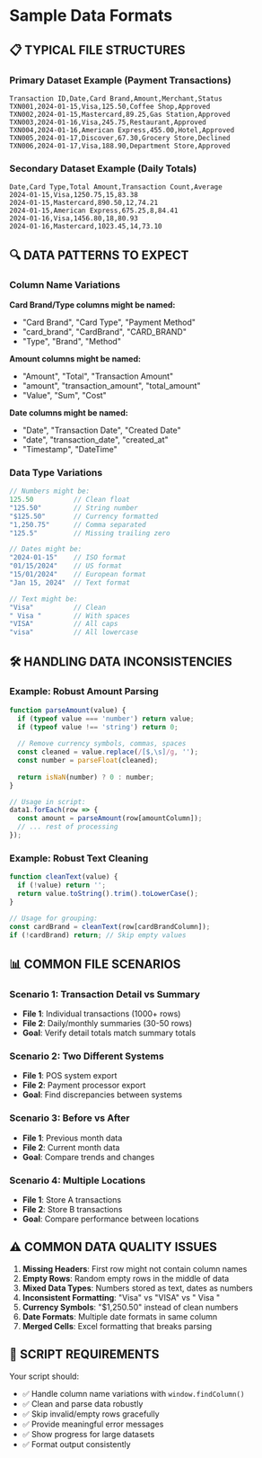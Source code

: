 # Sample Data Formats

## 📋 TYPICAL FILE STRUCTURES

### Primary Dataset Example (Payment Transactions)
```csv
Transaction ID,Date,Card Brand,Amount,Merchant,Status
TXN001,2024-01-15,Visa,125.50,Coffee Shop,Approved
TXN002,2024-01-15,Mastercard,89.25,Gas Station,Approved  
TXN003,2024-01-16,Visa,245.75,Restaurant,Approved
TXN004,2024-01-16,American Express,455.00,Hotel,Approved
TXN005,2024-01-17,Discover,67.30,Grocery Store,Declined
TXN006,2024-01-17,Visa,188.90,Department Store,Approved
```

### Secondary Dataset Example (Daily Totals)
```csv
Date,Card Type,Total Amount,Transaction Count,Average
2024-01-15,Visa,1250.75,15,83.38
2024-01-15,Mastercard,890.50,12,74.21
2024-01-15,American Express,675.25,8,84.41
2024-01-16,Visa,1456.80,18,80.93
2024-01-16,Mastercard,1023.45,14,73.10
```

## 🔍 DATA PATTERNS TO EXPECT

### Column Name Variations
**Card Brand/Type columns might be named:**
- "Card Brand", "Card Type", "Payment Method"
- "card_brand", "CardBrand", "CARD_BRAND"  
- "Type", "Brand", "Method"

**Amount columns might be named:**
- "Amount", "Total", "Transaction Amount"
- "amount", "transaction_amount", "total_amount"
- "Value", "Sum", "Cost"

**Date columns might be named:**
- "Date", "Transaction Date", "Created Date"
- "date", "transaction_date", "created_at"
- "Timestamp", "DateTime"

### Data Type Variations
```javascript
// Numbers might be:
125.50          // Clean float
"125.50"        // String number  
"$125.50"       // Currency formatted
"1,250.75"      // Comma separated
"125.5"         // Missing trailing zero

// Dates might be:
"2024-01-15"    // ISO format
"01/15/2024"    // US format
"15/01/2024"    // European format
"Jan 15, 2024"  // Text format

// Text might be:
"Visa"          // Clean
" Visa "        // With spaces
"VISA"          // All caps
"visa"          // All lowercase
```

## 🛠️ HANDLING DATA INCONSISTENCIES

### Example: Robust Amount Parsing
```javascript
function parseAmount(value) {
  if (typeof value === 'number') return value;
  if (typeof value !== 'string') return 0;
  
  // Remove currency symbols, commas, spaces
  const cleaned = value.replace(/[$,\s]/g, '');
  const number = parseFloat(cleaned);
  
  return isNaN(number) ? 0 : number;
}

// Usage in script:
data1.forEach(row => {
  const amount = parseAmount(row[amountColumn]);
  // ... rest of processing
});
```

### Example: Robust Text Cleaning
```javascript
function cleanText(value) {
  if (!value) return '';
  return value.toString().trim().toLowerCase();
}

// Usage for grouping:
const cardBrand = cleanText(row[cardBrandColumn]);
if (!cardBrand) return; // Skip empty values
```

## 📊 COMMON FILE SCENARIOS

### Scenario 1: Transaction Detail vs Summary
- **File 1**: Individual transactions (1000+ rows)
- **File 2**: Daily/monthly summaries (30-50 rows)  
- **Goal**: Verify detail totals match summary totals

### Scenario 2: Two Different Systems
- **File 1**: POS system export
- **File 2**: Payment processor export
- **Goal**: Find discrepancies between systems

### Scenario 3: Before vs After
- **File 1**: Previous month data
- **File 2**: Current month data
- **Goal**: Compare trends and changes

### Scenario 4: Multiple Locations
- **File 1**: Store A transactions
- **File 2**: Store B transactions  
- **Goal**: Compare performance between locations

## ⚠️ COMMON DATA QUALITY ISSUES

1. **Missing Headers**: First row might not contain column names
2. **Empty Rows**: Random empty rows in the middle of data
3. **Mixed Data Types**: Numbers stored as text, dates as numbers
4. **Inconsistent Formatting**: "Visa" vs "VISA" vs " Visa "
5. **Currency Symbols**: "$1,250.50" instead of clean numbers
6. **Date Formats**: Multiple date formats in same column
7. **Merged Cells**: Excel formatting that breaks parsing

## 🎯 SCRIPT REQUIREMENTS

Your script should:
- ✅ Handle column name variations with `window.findColumn()`
- ✅ Clean and parse data robustly
- ✅ Skip invalid/empty rows gracefully
- ✅ Provide meaningful error messages
- ✅ Show progress for large datasets
- ✅ Format output consistently